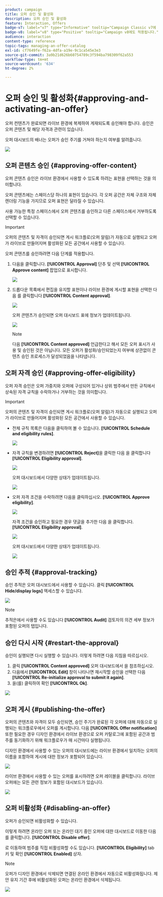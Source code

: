 ```yaml
---
product: campaign
title: 오퍼 승인 및 활성화
description: 오퍼 승인 및 활성화
feature: Interaction, Offers
badge-v7: label="v7" type="Informative" tooltip="Campaign Classic v7에 적용"
badge-v8: label="v8" type="Positive" tooltip="Campaign v8에도 적용됩니다."
audience: interaction
content-type: reference
topic-tags: managing-an-offer-catalog
exl-id: cf7649fe-f62a-4dfa-a19e-9c1ca545e3e3
source-git-commit: 3a9b21d626b60754789c3f594ba798309f62a553
workflow-type: tm+mt
source-wordcount: '634'
ht-degree: 2%

---
```


# 오퍼 승인 및 활성화{#approving-and-activating-an-offer}



오퍼 컨텐츠가 완료되면 라이브 환경에 복제하여 게재되도록 승인해야 합니다. 승인은 오퍼 콘텐츠 및 해당 자격과 관련이 있습니다.

오퍼 대시보드의 배너는 오퍼가 승인 주기를 거쳐야 하는지 여부를 알려줍니다.

![](assets/offer_validate_001.png)

## 오퍼 콘텐츠 승인 {#approving-offer-content}

오퍼 콘텐츠 승인은 라이브 환경에서 사용할 수 있도록 하려는 표현을 선택하는 것을 의미합니다.

오퍼 콘텐츠에는 스페이스당 하나의 표현이 있습니다. 각 오퍼 공간은 자체 구조와 자체 렌더링 기능을 가지므로 오퍼 표현은 달라질 수 있습니다.

사용 가능한 특정 스페이스에서 오퍼 콘텐츠를 승인하고 다른 스페이스에서 거부하도록 선택할 수 있습니다.

>[!IMPORTANT]
>
>오퍼의 콘텐츠 및 자격이 승인되면 게시 워크플로(오퍼 알림)가 자동으로 실행되고 오퍼가 라이브로 만들어지며 활성화된 모든 공간에서 사용할 수 있습니다.

오퍼 콘텐츠를 승인하려면 다음 단계를 적용합니다.

1. 다음을 클릭합니다. **[!UICONTROL Approval]** 단추 및 선택 **[!UICONTROL Approve content]** 팝업으로 표시합니다.

   ![](assets/offer_validate_002.png)

1. 드롭다운 목록에서 편집을 유지할 표현이나 라이브 환경에 게시할 표현을 선택한 다음 를 클릭합니다 **[!UICONTROL Content approval]**.

   ![](assets/offer_validate_003.png)

   오퍼 콘텐츠가 승인되면 오퍼 대시보드 표에 정보가 업데이트됩니다.

   ![](assets/offer_validate_004.png)

   >[!NOTE]
   >
   >다음 **[!UICONTROL Content approved]** 언급한다고 해서 모든 오퍼 표시가 사용 및 승인된 것은 아닙니다. 모든 오퍼가 활성화/승인되었는지 여부에 상관없이 콘텐츠 승인 프로세스가 달성되었음을 나타냅니다.

## 오퍼 자격 승인 {#approving-offer-eligibility}

오퍼 자격 승인은 오퍼 가중치와 오퍼에 구성되어 있거나 상위 범주에서 만든 규칙에서 상속된 자격 규칙을 수락하거나 거부하는 것을 의미합니다.

>[!IMPORTANT]
>
>오퍼의 콘텐츠 및 자격이 승인되면 게시 워크플로(오퍼 알림)가 자동으로 실행되고 오퍼가 라이브로 만들어지며 활성화된 모든 공간에서 사용할 수 있습니다.

* 전체 규칙 목록은 다음을 클릭하여 볼 수 있습니다. **[!UICONTROL Schedule and eligibility rules]**.

  ![](assets/offer_validate_005.png)

* 자격 규칙을 변경하려면 **[!UICONTROL Reject]**&#x200B;을 클릭한 다음 을 클릭합니다 **[!UICONTROL Eligibility approval]**.

  ![](assets/offer_validate_007.png)

  오퍼 대시보드에서 다양한 상태가 업데이트됩니다.

  ![](assets/offer_validate_006.png)

* 오퍼 자격 조건을 수락하려면 다음을 클릭하십시오. **[!UICONTROL Approve eligibility]**.

  ![](assets/offer_validate_008.png)

  자격 조건을 승인하고 필요한 경우 댓글을 추가한 다음 을 클릭합니다. **[!UICONTROL Eligibility approval]**.

  ![](assets/offer_validate_009.png)

  오퍼 대시보드에서 다양한 상태가 업데이트됩니다.

  ![](assets/offer_validate_010.png)

## 승인 추적 {#approval-tracking}

승인 추적은 오퍼 대시보드에서 사용할 수 있습니다. 클릭 **[!UICONTROL Hide/display logs]** 액세스할 수 있습니다.

![](assets/offer_validate_012.png)

>[!NOTE]
>
>추적은에서 사용할 수도 있습니다 **[!UICONTROL Audit]** 검토자의 의견 세부 정보가 포함된 오퍼의 탭입니다.

## 승인 다시 시작 {#restart-the-approval}

승인이 실행되면 다시 실행할 수 있습니다. 이렇게 하려면 다음 지침을 따르십시오.

1. 클릭 **[!UICONTROL Content approved]** 오퍼 대시보드에서 을 참조하십시오.
1. 다음에서 **[!UICONTROL Edit]** 창이 나타나면 재시작할 승인을 선택한 다음 **[!UICONTROL Re-initialize approval to submit it again]**.
1. 을(를) 클릭하여 확인 **[!UICONTROL Ok]**.

![](assets/offer_validate_013.png)

## 오퍼 게시 {#publishing-the-offer}

오퍼의 콘텐츠와 자격이 모두 승인되면, 승인 주기가 완료된 각 오퍼에 대해 자동으로 실행되는 워크플로우에서 오퍼를 게시합니다. 다음 **[!UICONTROL Offer notification]** 또한 필요한 경우 디자인 환경에서 라이브 환경으로 오퍼 카탈로그에 포함된 공간과 범주를 동기화하기 위해 워크플로우가 매 시간마다 실행됩니다.

디자인 환경에서 사용할 수 있는 오퍼의 대시보드에는 라이브 환경에서 일치하는 오퍼의 이름을 포함하여 게시에 대한 정보가 포함되어 있습니다.

![](assets/offer_golive_001.png)

라이브 환경에서 사용할 수 있는 오퍼를 표시하려면 오퍼 레이블을 클릭합니다. 라이브 오퍼에는 모든 관련 정보가 포함된 대시보드가 있습니다.

![](assets/offer_golive_002.png)

## 오퍼 비활성화 {#disabling-an-offer}

오퍼가 승인되면 비활성화할 수 있습니다.

이렇게 하려면 온라인 오퍼 또는 온라인 대기 중인 오퍼에 대한 대시보드로 이동한 다음 를 클릭합니다. **[!UICONTROL Disable offer]**.

로 이동하여 범주를 직접 비활성화할 수도 있습니다. **[!UICONTROL Eligibility]** tab 키 및 확인 **[!UICONTROL Enabled]** 상자.

>[!NOTE]
>
>오퍼가 디자인 환경에서 삭제되면 연결된 온라인 환경에서 자동으로 비활성화됩니다. 제안 유지 기간 후에 비활성화된 오퍼는 온라인 환경에서 삭제됩니다.

![](assets/offer_preview_deactivate.png)
